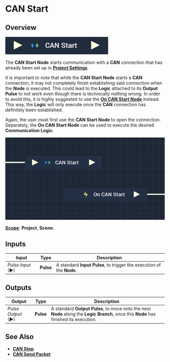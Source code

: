 # CAN Start

## Overview

![The CAN Start Node.](../../../.gitbook/assets/canstartupdatedimage.png)

The **CAN Start Node** starts communication with a **CAN** connection that has already been set up in [**Project Settings**](../../../modules/project-settings/CAN.md).

It is important to note that while the **CAN Start Node** starts a **CAN** connection, it may not completely finish establishing said connection when the **Node** is executed. This could lead to the **Logic** attached to its **Output Pulse** to not work even though there is technically nothing wrong. In order to avoid this, it is highly suggested to use the [**On CAN Start Node**](events/oncanstart.md) instead. This way, the **Logic** will only execute once the **CAN** connection has definitely been established.

Again, the user must first use the **CAN Start Node** to open the connection. Separately, the **On CAN Start Node** can be used to execute the desired **Communication Logic**.

![CAN Start and On CAN Start Configuration.](<../../../.gitbook/assets/canstartvsoncanstart - Copy.png>)

[**Scope**](../overview.md#scopes): **Project**, **Scene**.

## Inputs

| Input             | Type      | Description                                                           |
| ----------------- | --------- | --------------------------------------------------------------------- |
| _Pulse Input_ (►) | **Pulse** | A standard **Input Pulse**, to trigger the execution of the **Node**. |

## Outputs

| Output             | Type      | Description                                                                                                                            |
| ------------------ | --------- | -------------------------------------------------------------------------------------------------------------------------------------- |
| _Pulse Output_ (►) | **Pulse** | A standard **Output Pulse**, to move onto the next **Node** along the **Logic Branch**, once this **Node** has finished its execution. |

## See Also

* [**CAN Stop**](canstop.md)
* [**CAN Send Packet**](cansendpacket.md)
